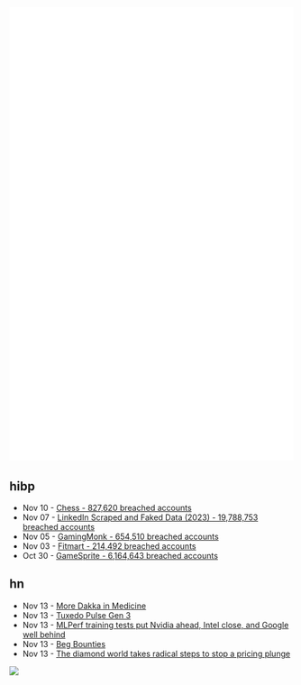 ![Metrics](https://raw.githubusercontent.com/phixion/phixion/master/metrics.svg)

## hibp

<!--
for https://github.com/phixion/phixion/blob/main/.github/workflows/feeds.yml
-->
<!--START_SECTION:haveibeenpwnd-->
- Nov 10 - [Chess - 827,620 breached accounts](https://haveibeenpwned.com/PwnedWebsites#Chess)
- Nov 07 - [LinkedIn Scraped and Faked Data (2023) - 19,788,753 breached accounts](https://haveibeenpwned.com/PwnedWebsites#LinkedInScrape2023)
- Nov 05 - [GamingMonk - 654,510 breached accounts](https://haveibeenpwned.com/PwnedWebsites#GamingMonk)
- Nov 03 - [Fitmart - 214,492 breached accounts](https://haveibeenpwned.com/PwnedWebsites#Fitmart)
- Oct 30 - [GameSprite - 6,164,643 breached accounts](https://haveibeenpwned.com/PwnedWebsites#GameSprite)
<!--END_SECTION:haveibeenpwnd-->

## hn

<!--
for https://github.com/phixion/phixion/blob/main/.github/workflows/feeds.yml
-->
<!--START_SECTION:hn-->
- Nov 13 - [More Dakka in Medicine](https://qualiacomputing.com/2019/09/06/more-dakka-in-medicine/)
- Nov 13 - [Tuxedo Pulse Gen 3](https://www.tuxedocomputers.com/en/TUXEDO-Pulse-14-Gen3.tuxedo)
- Nov 13 - [MLPerf training tests put Nvidia ahead, Intel close, and Google well behind](https://spectrum.ieee.org/generative-ai-training)
- Nov 13 - [Beg Bounties](https://www.troyhunt.com/beg-bounties/)
- Nov 13 - [The diamond world takes radical steps to stop a pricing plunge](https://www.bloomberg.com/news/articles/2023-11-11/diamond-prices-miners-take-radical-steps-to-support-the-market)
<!--END_SECTION:hn-->

<!--
for https://yhype.me
-->
![](https://hit.yhype.me/github/profile?user_id=13013670)
